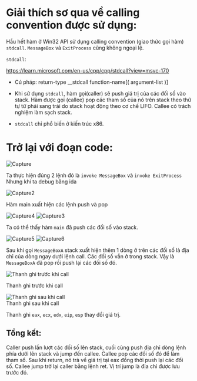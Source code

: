 # Giải thích sơ qua về calling convention được sử dụng:
Hầu hết hàm ở Win32 API sử dụng calling convention (giao thức gọi hàm) `stdcall`. `MessageBox` và `ExitProcess` cũng không ngoại lệ.

`stdcall`:

https://learn.microsoft.com/en-us/cpp/cpp/stdcall?view=msvc-170

- Cú pháp: return-type __stdcall function-name[( argument-list )]

- Khi sử dụng `stdcall`, hàm gọi(caller) sẽ push giá trị của các đối số vào stack. Hàm được gọi (callee) pop các tham số của nó trên stack theo thứ tự từ phải sang trái do stack hoạt động theo cơ chế LIFO. Callee có trách nghiệm làm sạch stack.

- `stdcall` chỉ phổ biến ở kiến trúc x86.

# Trở lại với đoạn code:

![Capture](https://github.com/user-attachments/assets/682eeb7b-a1ba-4980-ae3a-174295fbbf5e)

Ta thực hiện đúng 2 lệnh đó là `invoke MessageBox` và `invoke ExitProcess`
Nhưng khi ta debug bằng ida 

![Capture2](https://github.com/user-attachments/assets/3d5564c2-edb8-4ff5-a2af-9a718cd1f7e6)

Hàm main xuất hiện các lệnh push và pop

![Capture4](https://github.com/user-attachments/assets/60a5292d-e14b-4966-9f2b-3d78781a2fdf) ![Capture3](https://github.com/user-attachments/assets/ab20cc58-b8ea-45e9-b245-f3211b64a7fb)

Ta có thể thấy hàm `main` đã push các đối số vào stack.


![Capture5](https://github.com/user-attachments/assets/3ea8266d-4ece-45cb-8017-83df442e9e53) ![Capture6](https://github.com/user-attachments/assets/eeaf817e-6848-4c62-ad3b-c35f1a5b9936)

Sau khi gọi `MessageBoxA` stack xuất hiện thêm 1 dòng ở trên các đối số là địa chỉ của dòng ngay dưới lệnh call. Các đối số vẫn ở trong stack. Vậy là `MessageBoxA` đã pop rồi push lại các đối số đó. 

![Thanh ghi trước khi call](https://github.com/user-attachments/assets/ef701e2a-baf0-417c-913c-c460041b351e)        

Thanh ghi trước khi call

![Thanh ghi sau khi call](https://github.com/user-attachments/assets/9b13f508-9a86-41b6-9fb0-8745dd8cd1a1)   
Thanh ghi sau khi call

Thanh ghi `eax`, `ecx`, `edx`, `eip`, `esp` thay đổi giá trị.

## Tổng kết:
Caller push lần lượt các đối số lên stack, cuối cùng push địa chỉ dòng lệnh phía dưới lên stack và jump đến callee. Callee pop các đối số đó để làm tham số. Sau khi return, nó trả về giá trị tại eax đồng thời push lại các đối số. Callee jump trở lại caller bằng lệnh ret. Vị trí jump là địa chỉ được lưu trước đó.

